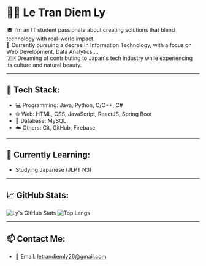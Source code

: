 # 👩‍💻 Le Tran Diem Ly

🎓 I’m an IT student passionate about creating solutions that blend technology with real-world impact.  
📍 Currently pursuing a degree in Information Technology, with a focus on Web Development, Data Analytics,...  
🇯🇵 Dreaming of contributing to Japan's tech industry while experiencing its culture and natural beauty.  

---

## 🚀 Tech Stack:
- 💻 Programming: Java, Python, C/C++, C#
- 🌐 Web: HTML, CSS, JavaScript, ReactJS, Spring Boot
- 💾 Database: MySQL
- ☁️ Others: Git, GitHub, Firebase

---

## 🌱 Currently Learning:
- Studying Japanese (JLPT N3)

---

## 📈 GitHub Stats:
![Ly's GitHub Stats](https://github-readme-stats.vercel.app/api?username=letrandiemly&show_icons=true&theme=radical)
![Top Langs](https://github-readme-stats.vercel.app/api/top-langs/?username=letrandiemly&layout=compact&theme=radical)

---

## 📫 Contact Me:
- 📧 Email: letrandiemly26@gmail.com
